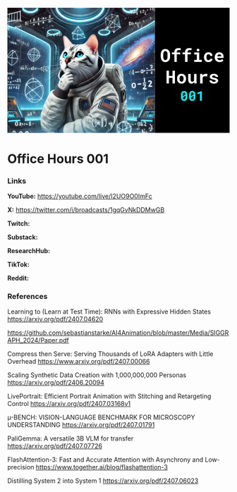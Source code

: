 ![thumbnail](thumbnail.png)

# Office Hours 001

### Links

**YouTube:** https://youtube.com/live/I2UO9O0ImFc

**X:** https://twitter.com/i/broadcasts/1gqGvNkDDMwGB

**Twitch:**

**Substack:**

**ResearchHub:**

**TikTok:**

**Reddit:**

### References

Learning to (Learn at Test Time): RNNs with Expressive Hidden States
https://arxiv.org/pdf/2407.04620

https://github.com/sebastianstarke/AI4Animation/blob/master/Media/SIGGRAPH_2024/Paper.pdf

Compress then Serve: Serving Thousands of LoRA
Adapters with Little Overhead
https://www.arxiv.org/pdf/2407.00066

Scaling Synthetic Data Creation with 1,000,000,000 Personas
https://arxiv.org/pdf/2406.20094

LivePortrait: Efficient Portrait Animation with Stitching and Retargeting Control
https://arxiv.org/pdf/2407.03168v1

µ-BENCH: VISION-LANGUAGE BENCHMARK FOR MICROSCOPY
UNDERSTANDING
https://arxiv.org/pdf/2407.01791

PaliGemma: A versatile 3B VLM for transfer
https://arxiv.org/pdf/2407.07726

FlashAttention-3: Fast and Accurate Attention with Asynchrony and Low-precision
https://www.together.ai/blog/flashattention-3

Distilling System 2 into System 1
https://arxiv.org/pdf/2407.06023
